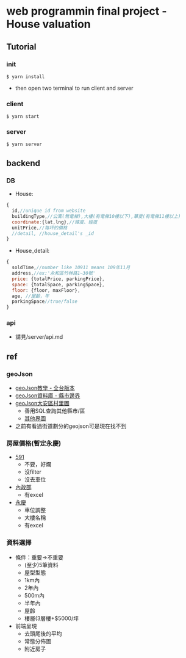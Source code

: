 # web programmin final project - House valuation
## Tutorial

### init
```
$ yarn install
```
* then open two terminal to run client and server
### client
```
$ yarn start
```

### server
```
$ yarn server
```
## backend
### DB
* House:
```javascript
{
  id,//unique id from website
  buildingType,//公寓(無電梯),大樓(有電梯10樓以下),華夏(有電梯11樓以上)
  coordinate:{lat,lng},//緯度、經度
  unitPrice,//每坪的價格
  //detail, //house_detail's _id
}
```
* House_detail:
```javascript
{
  soldTime,//number like 10911 means 109年11月
  address,//ex:'永和區竹林路1~30號'
  price: {totalPrice, parkingPrice},
  space: {totalSpace, parkingSpace},
  floor: {floor, maxFloor},
  age, //屋齡，年
  parkingSpace//true/false
}
```

### api
* 請見/server/api.md



## ref
### geoJson
* [geoJson教學 - 全台版本](https://www.oxxostudio.tw/articles/201803/google-maps-15-geojson-taiwan.html)
* [geoJson資料庫 - 縣市邊界](https://sheethub.com/ronnywang/%E9%84%89%E9%8E%AE%E5%B8%82%E5%8D%80%E8%A1%8C%E6%94%BF%E5%8D%80%E5%9F%9F%E7%95%8C%E7%B7%9A/uri/19260537)
* [geoJson大安區村里圖](https://sheethub.com/ronnywang/%E5%85%A8%E5%8F%B0%E7%81%A3%E6%9D%91%E9%87%8C%E7%95%8C%E5%9C%96_20140501/sql?sql=SELECT+*+FROM+this+WHERE+TOWN+IN+%27%E5%A4%A7%E5%AE%89%E5%8D%80%27+ORDER+BY+_id_+ASC)
  * 善用SQL查詢其他縣市/區
  * [其他界圖](https://sheethub.com/search?q=%E7%95%8C%E5%9C%96)
* 之前有看過街道劃分的geojson可是現在找不到
### 房屋價格(暫定永慶)
* [591](https://market.591.com.tw/)
  * 不要，好爛
  * 沒filter
  * 沒去車位
* [內政部](https://lvr.land.moi.gov.tw/login.action#)
  * 有excel
* [永慶](https://evertrust.yungching.com.tw/map?kw=&lat=25.0083253&lng=121.5170166&d=6&t=2&a=&c=)
  * 車位調整
  * 大樓名稱
  * 有excel
### 資料選擇
* 條件：重要->不重要
  * (至少)5筆資料
  * 屋型型態
  * 1km內
  * 2年內
  * 500m內
  * 半年內
  * 屋齡
  * 樓層(3層樓+$5000/坪
* 前端呈現
  * 去頭尾後的平均
  * 常態分佈圖
  * 附近房子


